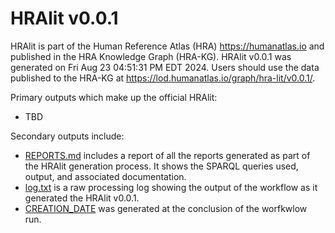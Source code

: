 # HRAlit v0.0.1

HRAlit is part of the Human Reference Atlas (HRA) <https://humanatlas.io> and published in the HRA Knowledge Graph (HRA-KG). HRAlit v0.0.1 was generated on Fri Aug 23 04:51:31 PM EDT 2024. Users should use the data published to the HRA-KG at <https://lod.humanatlas.io/graph/hra-lit/v0.0.1/>.

Primary outputs which make up the official HRAlit:

* TBD

Secondary outputs include:

* [REPORTS.md](REPORTS.md) includes a report of all the reports generated as part of the HRAlit generation process. It shows the SPARQL queries used, output, and associated documentation.
* [log.txt](log.txt) is a raw processing log showing the output of the workflow as it generated the HRAlit v0.0.1.
* [CREATION_DATE](CREATION_DATE) was generated at the conclusion of the worfkwlow run.

